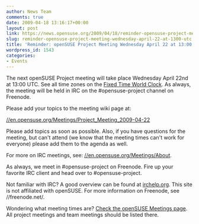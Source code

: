 ```yaml
---
author: News Team
comments: true
date: 2009-04-18 13:16:17+00:00
layout: post
link: https://news.opensuse.org/2009/04/18/reminder-opensuse-project-meeting-wednesday-april-22-at-1300-utc/
slug: reminder-opensuse-project-meeting-wednesday-april-22-at-1300-utc
title: 'Reminder: openSUSE Project Meeting Wednesday April 22 at 13:00 UTC'
wordpress_id: 1543
categories:
- Events
---
```


The next openSUSE Project meeting will take place Wednesday April 22nd at 13:00 UTC. See all time zones on the [Fixed Time World Clock](//bit.ly/Tb6zE). As always, the meeting will be held in IRC on the #opensuse-project channel on Freenode.





Please add your topics to the meeting wiki page at:





[//en.opensuse.org/Meetings/Project_Meeting_2009-04-22](//en.opensuse.org/Meetings/Project_Meeting_2009-04-22)





Please add topics as soon as possible. Also, if you have questions for the meeting, but can't attend (we know that the meeting times can't work for everyone) please add them to the agenda as well.





For more on IRC meetings, see: [//en.opensuse.org/Meetings/About](//en.opensuse.org/Meetings/About).





As always, we meet in #opensuse-project on Freenode. Fire up your favorite IRC client and head over to #opensuse-project.





Not familiar with IRC? A good overview can be found at [irchelp.org](//www.irchelp.org/). This site is not affiliated with openSUSE. For more information on Freenode, see //freenode.net/.





Wondering what meeting times are? [Check the openSUSE Meetings page](//en.opensuse.org/Meetings). All project meetings and team meetings should be listed there.
